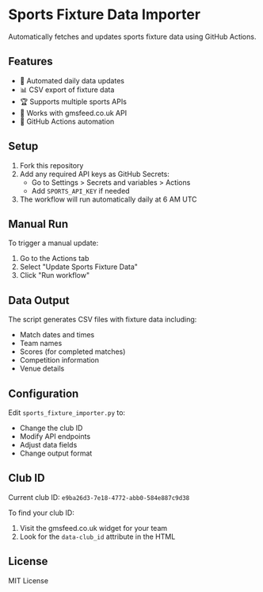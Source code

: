 # Sports Fixture Data Importer

Automatically fetches and updates sports fixture data using GitHub Actions.

## Features

- 🔄 Automated daily data updates
- 📊 CSV export of fixture data
- 🏆 Supports multiple sports APIs
- 📱 Works with gmsfeed.co.uk API
- 🤖 GitHub Actions automation

## Setup

1. Fork this repository
2. Add any required API keys as GitHub Secrets:
   - Go to Settings > Secrets and variables > Actions
   - Add `SPORTS_API_KEY` if needed
3. The workflow will run automatically daily at 6 AM UTC

## Manual Run

To trigger a manual update:
1. Go to the Actions tab
2. Select "Update Sports Fixture Data"
3. Click "Run workflow"

## Data Output

The script generates CSV files with fixture data including:
- Match dates and times
- Team names
- Scores (for completed matches)
- Competition information
- Venue details

## Configuration

Edit `sports_fixture_importer.py` to:
- Change the club ID
- Modify API endpoints
- Adjust data fields
- Change output format

## Club ID

Current club ID: `e9ba26d3-7e18-4772-abb0-584e887c9d38`

To find your club ID:
1. Visit the gmsfeed.co.uk widget for your team
2. Look for the `data-club_id` attribute in the HTML

## License

MIT License
